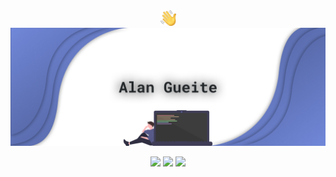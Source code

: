 <div align="center"><img src="https://raw.githubusercontent.com/alangueite/alangueite/master/wave.png" width="25px">
  
<img src="https://raw.githubusercontent.com/alangueite/alangueite/master/header.png">
  
<a href="https://discord.com/users/179650847032999936"><img src="http://img.shields.io/badge/-Discord-blue?logo=discord&color=7289DA&logoColor=fff"></a> <a href="https://open.spotify.com/artist/00pwyFykLbFwDi97G3Vrxf"><img src="http://img.shields.io/badge/-Spotify-blue?logo=spotify&color=1ED760&logoColor=fff"></a> <a href="https://youtube.com/Shelp"><img src="http://img.shields.io/badge/-YouTube-blue?logo=youtube&color=FF0000&logoColor=fff"></a>
</div>
